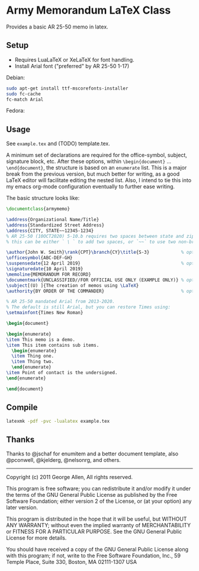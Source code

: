 # Army Memorandum LaTeX Class

Provides a basic AR 25-50 memo in latex.

## Setup

* Requires LuaLaTeX or XeLaTeX for font handling.
* Install Arial font ("preferred" by AR 25-50 1-17)

Debian:
```bash
sudo apt-get install ttf-mscorefonts-installer
sudo fc-cache
fc-match Arial
```

Fedora:

## Usage

See `example.tex` and (TODO) template.tex.

A minimum set of declarations are required for the office-symbol, subject,
signature block, etc. After these options, within `\begin{document}` ...
`\end{document}`, the structure is based on an `enumerate` list. This is a major
break from the previous version, but much better for writing, as a good LaTeX
editor will facilitate editing the nested list. Also, I intend to tie this into
my emacs org-mode configuration eventually to further ease writing.

The basic structure looks like:

```latex
\documentclass{armymemo}

\address{Organizational Name/Title}
\address{Standardized Street Address}
\address{CITY, STATE~~12345-1234}
% AR 25-50 (10OCT2020) 5-10.b requires two spaces between state and zip.
% this can be either ` \ ` to add two spaces, or `~~` to use two non-breaking spaces.

\author{John W. Smith}\rank{CPT}\branch{CY}\title{S-3}            % optional
\officesymbol{ABC-DEF-GH}
\suspensedate{12 April 2019}                                      % optional
\signaturedate{10 April 2019}
\memoline{MEMORANDUM FOR RECORD}
\documentmark{UNCLASSIFIED//FOR OFFICIAL USE ONLY (EXAMPLE ONLY)} % optional
\subject[(U) ]{The creation of memos using \LaTeX}
\authority{BY ORDER OF THE COMMANDER}                             % optional

% AR 25-50 mandated Arial from 2013-2020.
% The default is still Arial, but you can restore Times using:
\setmainfont{Times New Roman}

\begin{document}

\begin{enumerate}
\item This memo is a demo.
\item This item contains sub items.
  \begin{enumerate}
  \item Thing one.
  \item Thing two.
  \end{enumerate}
\item Point of contact is the undersigned.
\end{enumerate}

\end{document}
```

## Compile

```bash
latexmk -pdf -pvc -lualatex example.tex
```

## Thanks
Thanks to @jschaf for enumitem and a better document template, also @pconwell, @kjelderg, @nelsonrg, and others.


-----------------------------------------------------------------------------
Copyright (c) 2011 George Allen, All rights reserved.

This program is free software; you can redistribute it and/or modify it under
the terms of the GNU General Public License as published by the Free Software
Foundation; either version 2 of the License, or (at your option) any later
version.

This program is distributed in the hope that it will be useful, but WITHOUT ANY
WARRANTY; without even the implied warranty of MERCHANTABILITY or FITNESS FOR A
PARTICULAR PURPOSE.  See the GNU General Public License for more details.

You should have received a copy of the GNU General Public License along with
this program; if not, write to the Free Software Foundation, Inc., 59 Temple
Place, Suite 330, Boston, MA  02111-1307  USA
